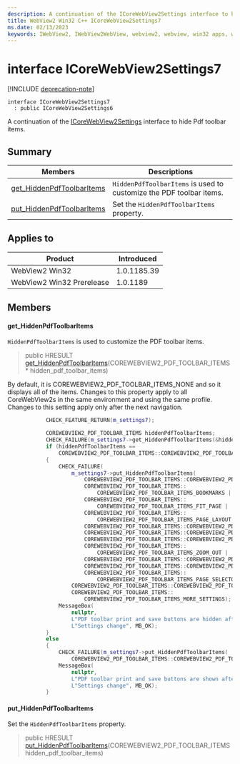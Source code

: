 ```yaml
---
description: A continuation of the ICoreWebView2Settings interface to hide Pdf toolbar items.
title: WebView2 Win32 C++ ICoreWebView2Settings7
ms.date: 02/13/2023
keywords: IWebView2, IWebView2WebView, webview2, webview, win32 apps, win32, edge, ICoreWebView2, ICoreWebView2Controller, browser control, edge html, ICoreWebView2Settings7
---
```


# interface ICoreWebView2Settings7

[!INCLUDE [deprecation-note](../includes/deprecation-note.md)]

```
interface ICoreWebView2Settings7
  : public ICoreWebView2Settings6
```

A continuation of the [ICoreWebView2Settings](icorewebview2settings.md) interface to hide Pdf toolbar items.

## Summary

 Members                        | Descriptions
--------------------------------|---------------------------------------------
[get_HiddenPdfToolbarItems](#get_hiddenpdftoolbaritems) | `HiddenPdfToolbarItems` is used to customize the PDF toolbar items.
[put_HiddenPdfToolbarItems](#put_hiddenpdftoolbaritems) | Set the `HiddenPdfToolbarItems` property.

## Applies to

Product                         | Introduced
--------------------------------|---------------------------------------------
WebView2 Win32            |    1.0.1185.39
WebView2 Win32 Prerelease |    1.0.1189

## Members

#### get_HiddenPdfToolbarItems

`HiddenPdfToolbarItems` is used to customize the PDF toolbar items.

> public HRESULT [get_HiddenPdfToolbarItems](#get_hiddenpdftoolbaritems)(COREWEBVIEW2_PDF_TOOLBAR_ITEMS * hidden_pdf_toolbar_items)

By default, it is COREWEBVIEW2_PDF_TOOLBAR_ITEMS_NONE and so it displays all of the items. Changes to this property apply to all CoreWebView2s in the same environment and using the same profile. Changes to this setting apply only after the next navigation. 
```cpp
            CHECK_FEATURE_RETURN(m_settings7);

            COREWEBVIEW2_PDF_TOOLBAR_ITEMS hiddenPdfToolbarItems;
            CHECK_FAILURE(m_settings7->get_HiddenPdfToolbarItems(&hiddenPdfToolbarItems));
            if (hiddenPdfToolbarItems ==
                COREWEBVIEW2_PDF_TOOLBAR_ITEMS::COREWEBVIEW2_PDF_TOOLBAR_ITEMS_NONE)
            {
                CHECK_FAILURE(
                    m_settings7->put_HiddenPdfToolbarItems(
                        COREWEBVIEW2_PDF_TOOLBAR_ITEMS::COREWEBVIEW2_PDF_TOOLBAR_ITEMS_PRINT |
                        COREWEBVIEW2_PDF_TOOLBAR_ITEMS::
                            COREWEBVIEW2_PDF_TOOLBAR_ITEMS_BOOKMARKS |
                        COREWEBVIEW2_PDF_TOOLBAR_ITEMS::
                            COREWEBVIEW2_PDF_TOOLBAR_ITEMS_FIT_PAGE |
                        COREWEBVIEW2_PDF_TOOLBAR_ITEMS::
                            COREWEBVIEW2_PDF_TOOLBAR_ITEMS_PAGE_LAYOUT |
                        COREWEBVIEW2_PDF_TOOLBAR_ITEMS::COREWEBVIEW2_PDF_TOOLBAR_ITEMS_ROTATE |
                        COREWEBVIEW2_PDF_TOOLBAR_ITEMS::COREWEBVIEW2_PDF_TOOLBAR_ITEMS_SEARCH |
                        COREWEBVIEW2_PDF_TOOLBAR_ITEMS::COREWEBVIEW2_PDF_TOOLBAR_ITEMS_ZOOM_IN |
                        COREWEBVIEW2_PDF_TOOLBAR_ITEMS::
                            COREWEBVIEW2_PDF_TOOLBAR_ITEMS_ZOOM_OUT |
                        COREWEBVIEW2_PDF_TOOLBAR_ITEMS::COREWEBVIEW2_PDF_TOOLBAR_ITEMS_SAVE |
                        COREWEBVIEW2_PDF_TOOLBAR_ITEMS::COREWEBVIEW2_PDF_TOOLBAR_ITEMS_SAVE_AS |
                        COREWEBVIEW2_PDF_TOOLBAR_ITEMS::
                            COREWEBVIEW2_PDF_TOOLBAR_ITEMS_PAGE_SELECTOR) |
                    COREWEBVIEW2_PDF_TOOLBAR_ITEMS::COREWEBVIEW2_PDF_TOOLBAR_ITEMS_FULL_SCREEN |
                    COREWEBVIEW2_PDF_TOOLBAR_ITEMS::
                        COREWEBVIEW2_PDF_TOOLBAR_ITEMS_MORE_SETTINGS);
                MessageBox(
                    nullptr,
                    L"PDF toolbar print and save buttons are hidden after the next navigation.",
                    L"Settings change", MB_OK);
            }
            else
            {
                CHECK_FAILURE(m_settings7->put_HiddenPdfToolbarItems(
                    COREWEBVIEW2_PDF_TOOLBAR_ITEMS::COREWEBVIEW2_PDF_TOOLBAR_ITEMS_NONE));
                MessageBox(
                    nullptr,
                    L"PDF toolbar print and save buttons are shown after the next navigation.",
                    L"Settings change", MB_OK);
            }
```

#### put_HiddenPdfToolbarItems

Set the `HiddenPdfToolbarItems` property.

> public HRESULT [put_HiddenPdfToolbarItems](#put_hiddenpdftoolbaritems)(COREWEBVIEW2_PDF_TOOLBAR_ITEMS hidden_pdf_toolbar_items)

